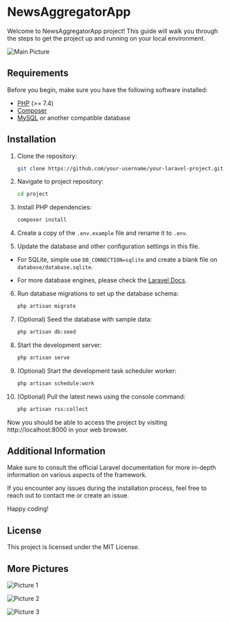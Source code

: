 # NewsAggregatorApp

Welcome to NewsAggregatorApp project! This guide will walk you through the steps to get the project up and running on your local environment.

![Main Picture](storage/app/public/picture-4.png)

## Requirements

Before you begin, make sure you have the following software installed:

- [PHP](https://www.php.net/manual/en/install.php) (>= 7.4)
- [Composer](https://getcomposer.org/download/)
- [MySQL](https://dev.mysql.com/downloads/installer/) or another compatible database

## Installation

1. Clone the repository:

   ```sh
   git clone https://github.com/your-username/your-laravel-project.git
   ```

2. Navigate to project repository:

    ```sh
    cd project
    ```

3. Install PHP dependencies:

    ```sh
    composer install
    ```

4. Create a copy of the `.env.example` file and rename it to `.env`.

5. Update the database and other configuration settings in this file.

- For SQLite, simple use `DB_CONNECTION=sqlite` and create a blank file on `database/database.sqlite`.

- For more database engines, please check the [Laravel Docs](https://laravel.com/docs/8.x/database#configuration).

6. Run database migrations to set up the database schema:

    ```sh
    php artisan migrate
    ```

7. (Optional) Seed the database with sample data:

    ```sh
    php artisan db:seed
    ```

8. Start the development server:

    ```sh
    php artisan serve
    ```

9. (Optional) Start the development task scheduler worker:

    ```sh
    php artisan schedule:work
    ```

10. (Optional) Pull the latest news using the console command:

    ```sh
    php artisan rss:collect
    ```

Now you should be able to access the project by visiting http://localhost:8000 in your web browser.

## Additional Information

Make sure to consult the official Laravel documentation for more in-depth information on various aspects of the framework.

If you encounter any issues during the installation process, feel free to reach out to contact me or create an issue.

Happy coding!

## License

This project is licensed under the MIT License.

## More Pictures

![Picture 1](storage/app/public/picture-1.png)

![Picture 2](storage/app/public/picture-2.png)

![Picture 3](storage/app/public/picture-3.png)
